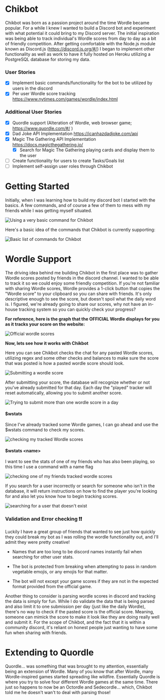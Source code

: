 # Chikbot
Chikbot was born as a passion project around the time Wordle became popular. For a while I knew I wanted to build a Discord bot and experiment with what potential it could bring to my Discord server. The initial inspiration was being able to track individual's Wordle scores from day to day as a bit of friendly competition. After getting comfortable with the Node.js module known as Discord.js (https://discord.js.org/#/) I began to implement other functionality as well as work to have it fully hosted on Heroku utilizing a PostgreSQL database for storing my data.

### User Stories

- [x] Implement basic commands/functionality for the bot to be utilized by users in the discord
- [x] Per user Wordle score tracking https://www.nytimes.com/games/wordle/index.html

### Additional User Stories
- [x] Quordle support (Alteration of Wordle, web browser game; https://www.quordle.com/#/ )
- [x] Dad Joke API Implementation https://icanhazdadjoke.com/api
- [x] Magic The Gathering API Implementation https://docs.magicthegathering.io/
  - [x] Search for Magic The Gathering playing cards and display them to the user
- [ ] Create functionality for users to create Tasks/Goals list
- [ ] Implement self-assign user roles through Chikbot

# Getting Started

Initially, when I was learning how to build my discord bot I started with the basics. A few commands, and of course a few of them to mess with my friends while I was getting myself situated.

![Using a very basic command for Chikbot](./Images/Intro1.png)

Here's a basic idea of the commands that Chikbot is currently supporting:

![Basic list of commands for Chikbot](./Images/Intro2.png)

# Wordle Support

The driving idea behind me building Chikbot in the first place was to gather Wordle scores posted by friends in the discord channel. I wanted to be able to track it so we could enjoy some friendly competition. If you're not familiar with sharing Wordle scores, Wordle provides a 1-click button that copies the "Wordle score" to your clipboard so you can share with friends. It's only descriptive enough to see the score, but doesn't spoil what the daily word is. I figured, we're already going to share our scores, why not have an in-house tracking system so you can quickly check your progress?

**For reference, here is the graph that the OFFICIAL Wordle displays for you as it tracks your score on the website:**

![Official wordle scores](./Images/WordleStatsReal.png)

**Now, lets see how it works with Chikbot**

Here you can see Chikbot checks the chat for any pasted Wordle scores, utilizing regex and some other checks and balances to make sure the score that was posted is how a pasted wordle score should look.

![Submitting a wordle score](./Images/wordle1.png)

After submitting your score, the database will recognize whether or not you've already submitted for that day. Each day the "played" tracker will reset automatically, allowing you to submit another score.

![Trying to submit more than one wordle score in a day](./Images/wordle2.png)

#### $wstats
Since I've already tracked some Wordle games, I can go ahead and use the $wstats command to check my scores.

![checking my tracked Wordle scores](./Images/wordle3.png)

#### $wstats \<name\>
I want to see the stats of one of my friends who has also been playing, so this time I use a command with a name flag

![checking one of my friends tracked wordle scores](./Images/wordle4.png)

If you search for a user incorrectly or search for someone who isn't in the database, it will return instructions on how to find the player you're looking for and also let you know how to begin tracking scores.

![searching for a user that doesn't exist](./Images/wordle5.png)

### Validation and Error checking ❗❗

Luckily I have a great group of friends that wanted to see just how quickly they could break my bot as I was rolling the wordle functionality out, and I'll admit they were pretty creative!

* Names that are too long to be discord names instantly fail when searching for other user stats.

* The bot is protected from breaking when attempting to pass in random vegetable emojis, or any emojis for that matter.

* The bot will not except your game scores if they are not in the expected format provided from the official game.

Another thing to consider is parsing wordle scores in discord and tracking the data is simply for fun. While I do validate the data that is being parsed and also limit it to one submission per day (just like the daily Wordle), there's no way to check if the pasted score is the official score. Meaning, someone can mimick the score to make it look like they are doing really well and submit it. For the scope of Chikbot, and the fact that it is within a community discord, it's reliant on honest people just wanting to have some fun when sharing with friends.

# Extending to Quordle
Quordle... was something that was brought to my attention, essentially being an extension of Wordle. Many of you know that after Wordle, many Wordle-inspired games started spreading like wildfire. Essentially Quordle is where you try to solve four different Wordle games at the same time. There just so happens to now be an Octordle and Sedecordle... which, Chikbot told me he doesn't wan't to deal with parsing those!
